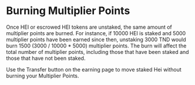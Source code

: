 # Burning Multiplier Points

Once HEI or escrowed HEI tokens are unstaked, the same amount of multiplier points are burned. For instance, if 10000 HEI is staked and 5000 multiplier points have been earned since then, unstaking 3000 TND would burn 1500 (3000 / 10000 \* 5000) multiplier points. The burn will affect the total number of multiplier points, including those that have been staked and those that have not been staked.&#x20;

Use the Transfer button on the earning page to move staked Hei without burning your Multiplier Points.
